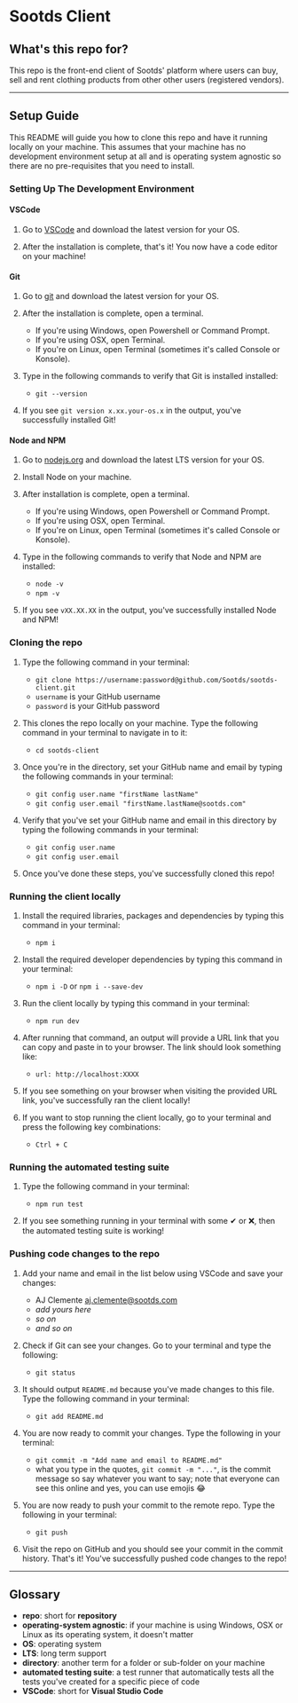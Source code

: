 # Sootds Client

## What's this repo for?

This repo is the front-end client of Sootds' platform where users can buy, sell and rent clothing products from other other users (registered vendors).

---

## Setup Guide

This README will guide you how to clone this repo and have it running locally on your machine. This assumes that your machine has no development environment setup at all and is operating system agnostic so there are no pre-requisites that you need to install.

### Setting Up The Development Environment

#### VSCode

1. Go to [VSCode](https://code.visualstudio.com/) and download the latest version for your OS.

2. After the installation is complete, that's it! You now have a code editor on your machine!

#### Git

1. Go to [git](https://git-scm.com/downloads) and download the latest version for your OS.

2. After the installation is complete, open a terminal.

    - If you're using Windows, open Powershell or Command Prompt.
    - If you're using OSX, open Terminal.
    - If you're on Linux, open Terminal (sometimes it's called Console or Konsole).

4. Type in the following commands to verify that Git is installed installed:

    - `git --version`

5. If you see `git version x.xx.your-os.x` in the output, you've successfully installed Git!

#### Node and NPM

1. Go to [nodejs.org](https://nodejs.org/) and download the latest LTS version for your OS.

2. Install Node on your machine.

3. After installation is complete, open a terminal.

    - If you're using Windows, open Powershell or Command Prompt.
    - If you're using OSX, open Terminal.
    - If you're on Linux, open Terminal (sometimes it's called Console or Konsole).

4. Type in the following commands to verify that Node and NPM are installed:

    - `node -v`
    - `npm -v`

5. If you see `vXX.XX.XX` in the output, you've successfully installed Node and NPM!

### Cloning the repo

1. Type the following command in your terminal:

    - `git clone https://username:password@github.com/Sootds/sootds-client.git`
    - `username` is your GitHub username
    - `password` is your GitHub password

2. This clones the repo locally on your machine. Type the following command in your terminal to navigate in to it:

    - `cd sootds-client`

3. Once you're in the directory, set your GitHub name and email by typing the following commands in your terminal:

    - `git config user.name "firstName lastName"`
    - `git config user.email "firstName.lastName@sootds.com"`

4. Verify that you've set your GitHub name and email in this directory by typing the following commands in your terminal:

    - `git config user.name`
    - `git config user.email`

5. Once you've done these steps, you've successfully cloned this repo!

### Running the client locally

1. Install the required libraries, packages and dependencies by typing this command in your terminal:

    - `npm i`

2. Install the required developer dependencies by typing this command in your terminal:

    - `npm i -D` or `npm i --save-dev`

3. Run the client locally by typing this command in your terminal:

    - `npm run dev`

4. After running that command, an output will provide a URL link that you can copy and paste in to your browser. The link should look something like:

    - `url: http://localhost:XXXX`

5. If you see something on your browser when visiting the provided URL link, you've successfully ran the client locally!

6. If you want to stop running the client locally, go to your terminal and press the following key combinations:

    - `Ctrl + C`

### Running the automated testing suite

1. Type the following command in your terminal:

    - `npm run test`

2. If you see something running in your terminal with some ✔ or ❌, then the automated testing suite is working!

### Pushing code changes to the repo

1. Add your name and email in the list below using VSCode and save your changes:

    - AJ Clemente <aj.clemente@sootds.com>
    - *add yours here*
    - *so on*
    - *and so on*

2. Check if Git can see your changes. Go to your terminal and type the following:

    - `git status`

3. It should output `README.md` because you've made changes to this file. Type the following command in your terminal:

    - `git add README.md`

4. You are now ready to commit your changes. Type the following in your terminal:

    - `git commit -m "Add name and email to README.md"`
    - what you type in the quotes, `git commit -m "..."`, is the commit message so say whatever you want to say; note that everyone can see this online and yes, you can use emojis 😂

5. You are now ready to push your commit to the remote repo. Type the following in your terminal:

    - `git push`

6. Visit the repo on GitHub and you should see your commit in the commit history. That's it! You've successfully pushed code changes to the repo!

---

## Glossary

- **repo**: short for **repository**
- **operating-system agnostic**: if your machine is using Windows, OSX or Linux as its operating system, it doesn't matter
- **OS**: operating system
- **LTS**: long term support
- **directory**: another term for a folder or sub-folder on your machine
- **automated testing suite**: a test runner that automatically tests all the tests you've created for a specific piece of code
- **VSCode**: short for **Visual Studio Code**
